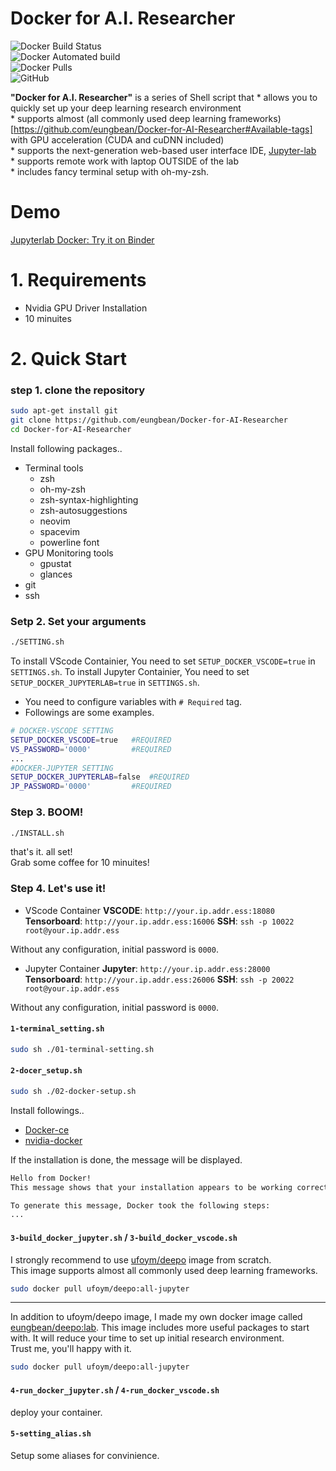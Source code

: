 # Docker for A.I. Researcher

![Docker Build Status](https://img.shields.io/docker/build/eungbean/deepo)  
![Docker Automated build](https://img.shields.io/docker/automated/eungbean/deepo)  
![Docker Pulls](https://img.shields.io/docker/pulls/eungbean/deepo)  
![GitHub](https://img.shields.io/github/license/eungbean/Docker-for-AI-Researcher)  

__"Docker for A.I. Researcher"__ is a series of Shell script that
    * allows you to quickly set up your deep learning research environment  
    * supports almost (all commonly used deep learning frameworks)[https://github.com/eungbean/Docker-for-AI-Researcher#Available-tags] with GPU acceleration (CUDA and cuDNN included)  
    * supports the next-generation web-based user interface IDE, [Jupyter-lab](https://jupyterlab.readthedocs.io/en/stable/)  
    * supports remote work with laptop OUTSIDE of the lab  
    * includes fancy terminal setup with oh-my-zsh.  

# Demo
[Jupyterlab Docker: Try it on Binder](https://mybinder.org/v2/gh/jupyterlab/jupyterlab-demo/master?urlpath=lab/tree/demo)

# 1. Requirements

* Nvidia GPU Driver Installation
* 10 minuites

# 2. Quick Start

### step 1. clone the repository
```sh
sudo apt-get install git
git clone https://github.com/eungbean/Docker-for-AI-Researcher
cd Docker-for-AI-Researcher
```

Install following packages..
* Terminal tools
  * zsh
  * oh-my-zsh
  * zsh-syntax-highlighting
  * zsh-autosuggestions
  * neovim  
  * spacevim  
  * powerline font
* GPU Monitoring tools   
  * gpustat  
  * glances
* git  
* ssh

### Setp 2. Set your arguments
```sh
./SETTING.sh
```

To install VScode Containier, You need to set `SETUP_DOCKER_VSCODE=true` in `SETTINGS.sh`.
To install Jupyter Containier, You need to set `SETUP_DOCKER_JUPYTERLAB=true` in `SETTINGS.sh`.

* You need to configure variables with `# Required` tag.
* Followings are some examples.

```sh
# DOCKER-VSCODE SETTING
SETUP_DOCKER_VSCODE=true   #REQUIRED
VS_PASSWORD='0000'         #REQUIRED
...
#DOCKER-JUPYTER SETTING
SETUP_DOCKER_JUPYTERLAB=false  #REQUIRED
JP_PASSWORD='0000'         #REQUIRED
```

### Step 3. BOOM!
```sh
./INSTALL.sh
```

that's it. all set!  
Grab some coffee for 10 minuites!

### Step 4. Let's use it!

* VScode Container
**VSCODE**: `http://your.ip.addr.ess:18080`
**Tensorboard**: `http://your.ip.addr.ess:16006`
**SSH**: `ssh -p 10022 root@your.ip.addr.ess`

Without any configuration, initial password is `0000`.  

* Jupyter Container
**Jupyter**: `http://your.ip.addr.ess:28000`
**Tensorboard**: `http://your.ip.addr.ess:26006`
**SSH**: `ssh -p 20022 root@your.ip.addr.ess`

Without any configuration, initial password is `0000`.




#### `1-terminal_setting.sh`
```sh
sudo sh ./01-terminal-setting.sh
```

#### `2-docer_setup.sh`
```sh
sudo sh ./02-docker-setup.sh
```
Install followings..
* [Docker-ce](https://docs.docker.com/install/linux/docker-ce/ubuntu)
* [nvidia-docker](https://github.com/NVIDIA/nvidia-docker)

If the installation is done, the message will be displayed.
```sh
Hello from Docker!
This message shows that your installation appears to be working correctly.

To generate this message, Docker took the following steps:
...
```
#### `3-build_docker_jupyter.sh` / `3-build_docker_vscode.sh`

I strongly recommend to use [ufoym/deepo](https://github.com/ufoym/deepo) image from scratch.  
This image supports almost all commonly used deep learning frameworks.

```sh
sudo docker pull ufoym/deepo:all-jupyter
```

---

In addition to ufoym/deepo image, I made my own docker image called [eungbean/deepo:lab]().
This image includes more useful packages to start with.
It will reduce your time to set up initial research environment.  
Trust me, you'll happy with it.

```sh
sudo docker pull ufoym/deepo:all-jupyter
```

#### `4-run_docker_jupyter.sh` / `4-run_docker_vscode.sh`

deploy your container.

#### `5-setting_alias.sh`

Setup some aliases for convinience.